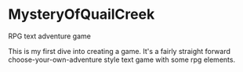 # MysteryOfQuailCreek
RPG text adventure game

This is my first dive into creating a game. It's a fairly straight forward choose-your-own-adventure style text game with some rpg elements.
